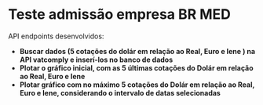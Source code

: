 # Teste admissão empresa BR MED

API endpoints desenvolvidos:
 - **Buscar dados (5 cotações do dolár em relação ao Real, Euro e Iene ) na API vatcomply e inserí-los no banco de dados** 
 - **Plotar o gráfico inicial, com as 5 últimas cotações do Dolár em relação ao Real, Euro e Iene**
 - **Plotar gráfico com no máximo 5 cotações do Dolár em relação ao Real, Euro e Iene, considerando o intervalo de datas selecionadas**

